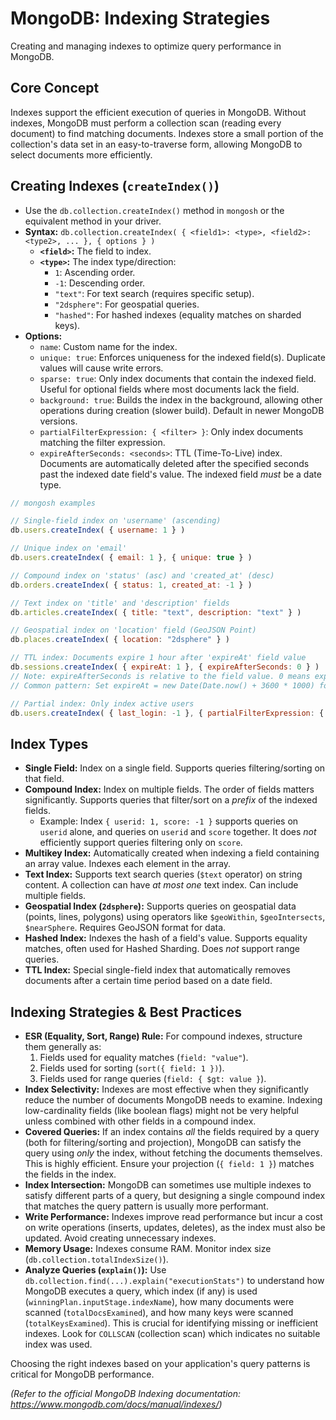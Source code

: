 # MongoDB: Indexing Strategies

Creating and managing indexes to optimize query performance in MongoDB.

## Core Concept

Indexes support the efficient execution of queries in MongoDB. Without indexes, MongoDB must perform a collection scan (reading every document) to find matching documents. Indexes store a small portion of the collection's data set in an easy-to-traverse form, allowing MongoDB to select documents more efficiently.

## Creating Indexes (`createIndex()`)

*   Use the `db.collection.createIndex()` method in `mongosh` or the equivalent method in your driver.
*   **Syntax:** `db.collection.createIndex( { <field1>: <type>, <field2>: <type2>, ... }, { options } )`
    *   **`<field>`:** The field to index.
    *   **`<type>`:** The index type/direction:
        *   `1`: Ascending order.
        *   `-1`: Descending order.
        *   `"text"`: For text search (requires specific setup).
        *   `"2dsphere"`: For geospatial queries.
        *   `"hashed"`: For hashed indexes (equality matches on sharded keys).
*   **Options:**
    *   `name`: Custom name for the index.
    *   `unique: true`: Enforces uniqueness for the indexed field(s). Duplicate values will cause write errors.
    *   `sparse: true`: Only index documents that contain the indexed field. Useful for optional fields where most documents lack the field.
    *   `background: true`: Builds the index in the background, allowing other operations during creation (slower build). Default in newer MongoDB versions.
    *   `partialFilterExpression: { <filter> }`: Only index documents matching the filter expression.
    *   `expireAfterSeconds: <seconds>`: TTL (Time-To-Live) index. Documents are automatically deleted after the specified seconds past the indexed date field's value. The indexed field *must* be a date type.

```javascript
// mongosh examples

// Single-field index on 'username' (ascending)
db.users.createIndex( { username: 1 } )

// Unique index on 'email'
db.users.createIndex( { email: 1 }, { unique: true } )

// Compound index on 'status' (asc) and 'created_at' (desc)
db.orders.createIndex( { status: 1, created_at: -1 } )

// Text index on 'title' and 'description' fields
db.articles.createIndex( { title: "text", description: "text" } )

// Geospatial index on 'location' field (GeoJSON Point)
db.places.createIndex( { location: "2dsphere" } )

// TTL index: Documents expire 1 hour after 'expireAt' field value
db.sessions.createIndex( { expireAt: 1 }, { expireAfterSeconds: 0 } )
// Note: expireAfterSeconds is relative to the field value. 0 means expire AT the time specified.
// Common pattern: Set expireAt = new Date(Date.now() + 3600 * 1000) for 1 hour expiry

// Partial index: Only index active users
db.users.createIndex( { last_login: -1 }, { partialFilterExpression: { status: "active" } } )
```

## Index Types

*   **Single Field:** Index on a single field. Supports queries filtering/sorting on that field.
*   **Compound Index:** Index on multiple fields. The order of fields matters significantly. Supports queries that filter/sort on a *prefix* of the indexed fields.
    *   Example: Index `{ userid: 1, score: -1 }` supports queries on `userid` alone, and queries on `userid` and `score` together. It does *not* efficiently support queries filtering only on `score`.
*   **Multikey Index:** Automatically created when indexing a field containing an array value. Indexes each element in the array.
*   **Text Index:** Supports text search queries (`$text` operator) on string content. A collection can have *at most one* text index. Can include multiple fields.
*   **Geospatial Index (`2dsphere`):** Supports queries on geospatial data (points, lines, polygons) using operators like `$geoWithin`, `$geoIntersects`, `$nearSphere`. Requires GeoJSON format for data.
*   **Hashed Index:** Indexes the hash of a field's value. Supports equality matches, often used for Hashed Sharding. Does *not* support range queries.
*   **TTL Index:** Special single-field index that automatically removes documents after a certain time period based on a date field.

## Indexing Strategies & Best Practices

*   **ESR (Equality, Sort, Range) Rule:** For compound indexes, structure them generally as:
    1.  Fields used for equality matches (`field: "value"`).
    2.  Fields used for sorting (`sort({ field: 1 })`).
    3.  Fields used for range queries (`field: { $gt: value }`).
*   **Index Selectivity:** Indexes are most effective when they significantly reduce the number of documents MongoDB needs to examine. Indexing low-cardinality fields (like boolean flags) might not be very helpful unless combined with other fields in a compound index.
*   **Covered Queries:** If an index contains *all* the fields required by a query (both for filtering/sorting and projection), MongoDB can satisfy the query using *only* the index, without fetching the documents themselves. This is highly efficient. Ensure your projection (`{ field: 1 }`) matches the fields in the index.
*   **Index Intersection:** MongoDB can sometimes use multiple indexes to satisfy different parts of a query, but designing a single compound index that matches the query pattern is usually more performant.
*   **Write Performance:** Indexes improve read performance but incur a cost on write operations (inserts, updates, deletes), as the index must also be updated. Avoid creating unnecessary indexes.
*   **Memory Usage:** Indexes consume RAM. Monitor index size (`db.collection.totalIndexSize()`).
*   **Analyze Queries (`explain()`):** Use `db.collection.find(...).explain("executionStats")` to understand how MongoDB executes a query, which index (if any) is used (`winningPlan.inputStage.indexName`), how many documents were scanned (`totalDocsExamined`), and how many keys were scanned (`totalKeysExamined`). This is crucial for identifying missing or inefficient indexes. Look for `COLLSCAN` (collection scan) which indicates no suitable index was used.

Choosing the right indexes based on your application's query patterns is critical for MongoDB performance.

*(Refer to the official MongoDB Indexing documentation: https://www.mongodb.com/docs/manual/indexes/)*